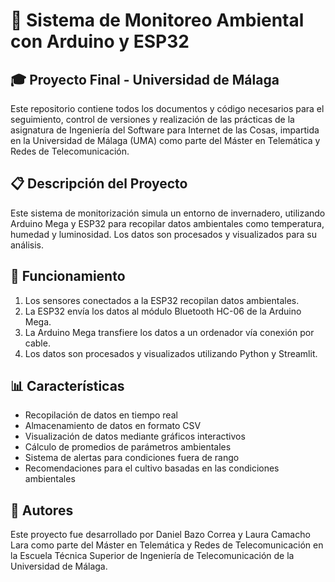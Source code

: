 # 🌿 Sistema de Monitoreo Ambiental con Arduino y ESP32

## 🎓 Proyecto Final - Universidad de Málaga

Este repositorio contiene todos los documentos y código necesarios para el seguimiento, control de versiones y realización de las prácticas de la asignatura de Ingeniería del Software para Internet de las Cosas, impartida en la Universidad de Málaga (UMA) como parte del Máster en Telemática y Redes de Telecomunicación.

## 📋 Descripción del Proyecto

Este sistema de monitorización simula un entorno de invernadero, utilizando Arduino Mega y ESP32 para recopilar datos ambientales como temperatura, humedad y luminosidad. Los datos son procesados y visualizados para su análisis.

## 🔧 Funcionamiento

1. Los sensores conectados a la ESP32 recopilan datos ambientales.
2. La ESP32 envía los datos al módulo Bluetooth HC-06 de la Arduino Mega.
3. La Arduino Mega transfiere los datos a un ordenador vía conexión por cable.
4. Los datos son procesados y visualizados utilizando Python y Streamlit.

## 📊 Características

- Recopilación de datos en tiempo real
- Almacenamiento de datos en formato CSV
- Visualización de datos mediante gráficos interactivos
- Cálculo de promedios de parámetros ambientales
- Sistema de alertas para condiciones fuera de rango
- Recomendaciones para el cultivo basadas en las condiciones ambientales

## 👥 Autores

Este proyecto fue desarrollado por Daniel Bazo Correa y Laura Camacho Lara como parte del Máster en Telemática y Redes de Telecomunicación en la Escuela Técnica Superior de Ingeniería de Telecomunicación de la Universidad de Málaga.
